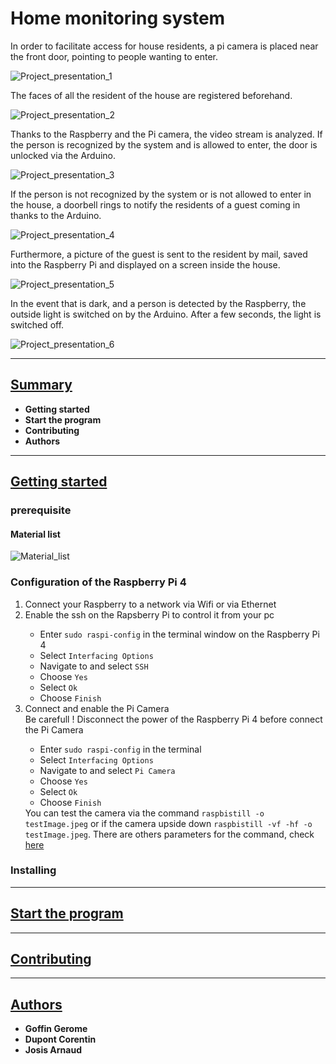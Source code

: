 <h1>Home monitoring system</h1>

In order to facilitate access for house residents, a pi camera is placed near the front door, pointing to people wanting to enter.

<img src="pictures/Project_presentation_1.png" alt="Project_presentation_1" />

The faces of all the resident of the house are registered beforehand.

<img src="pictures/Project_presentation_2.png" alt="Project_presentation_2" />

Thanks to the Raspberry and the Pi camera, the video stream is analyzed. If the person is recognized by the system and is allowed to enter, the door is unlocked via the Arduino.

<img src="pictures/Project_presentation_3.png" alt="Project_presentation_3" />

 If the person is not recognized by the system or is not allowed to enter in the house, a doorbell rings to notify the residents of a guest coming in thanks to the Arduino. 

<img src="pictures/Project_presentation_4.png" alt="Project_presentation_4" />

Furthermore, a picture of the guest is sent to the resident by mail, saved into the Raspberry Pi and displayed on a screen inside the house.

<img src="pictures/Project_presentation_5.png" alt="Project_presentation_5" />

In the event that is dark, and a person is detected by the Raspberry, the outside light is switched on by the Arduino. After a few seconds, the light is switched off.

<img src="pictures/Project_presentation_6.png" alt="Project_presentation_6" />

<hr>
<h2><u>Summary</u></h2>
<ul>
  <li><strong>Getting started</strong></li>
  <li><strong>Start the program</strong></li>
  <li><strong>Contributing</strong></li>
  <li><strong>Authors</strong></li>
</ul>
<hr>
<h2><u>Getting started</u></h2>
<h3>prerequisite</h3>
<h4>Material list</h4>
<img src="pictures/Material_list.jpeg" alt="Material_list" />
<h3>Configuration of the Raspberry Pi 4</h3>
<ol>
	<li>Connect your Raspberry to a network via Wifi or via Ethernet</li>
	<li>Enable the ssh on the Rapsberry Pi to control it from your pc</li>
	<ul>
		<li>Enter <code>sudo raspi-config</code> in the terminal window on the Raspberry Pi 4</li>
		<li>Select <code>Interfacing Options</code></li>
		<li>Navigate to and select <code>SSH</code></li>
		<li>Choose <code>Yes</code></li>
		<li>Select <code>Ok</code></li>
		<li>Choose <code>Finish</code></li>
	</ul>
	<li>Connect and enable the Pi Camera</li>
	Be carefull ! Disconnect the power of the Raspberry Pi 4 before connect the Pi Camera
		<ul>
		<li>Enter <code>sudo raspi-config</code> in the terminal</li>
		<li>Select <code>Interfacing Options</code></li>
		<li>Navigate to and select <code>Pi Camera</code></li>
		<li>Choose <code>Yes</code></li>
		<li>Select <code>Ok</code></li>
		<li>Choose <code>Finish</code></li>
	</ul>
	You can test the camera via the command <code>raspbistill -o testImage.jpeg</code> or if the camera upside down <code>raspbistill -vf -hf -o testImage.jpeg</code>. There are others parameters for the command, check <a href=https://www.raspberrypi.org/documentation/raspbian/applications/camera.md> here</a> 
</ol>
<h3>Installing</h3>

<hr>
<h2><u>Start the program</u></h2>

<hr>
<h2><u>Contributing</u></h2>

<hr>
<h2><u>Authors</u></h2>
<ul>
  <li><strong>Goffin Gerome</strong></li>
  <li><strong>Dupont Corentin</strong></li>
  <li><strong>Josis Arnaud</strong></li>
</ul>
